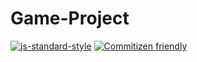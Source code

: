 # Game-Project

[![js-standard-style](https://cdn.rawgit.com/standard/standard/master/badge.svg)](http://standardjs.com)
[![Commitizen friendly](https://img.shields.io/badge/commitizen-friendly-brightgreen.svg)](http://commitizen.github.io/cz-cli/)